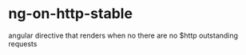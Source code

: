 # ng-on-http-stable
angular directive that renders when no there are no $http outstanding requests 
